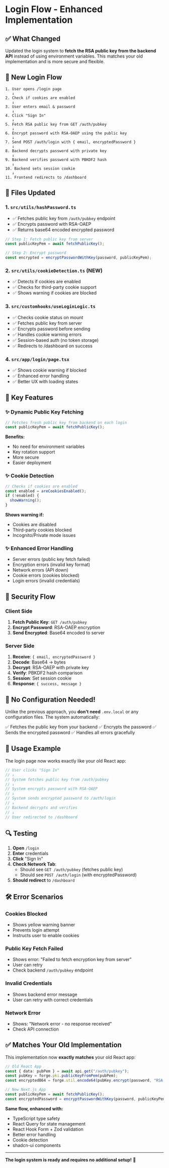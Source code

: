 # Login Flow - Enhanced Implementation

## ✅ What Changed

Updated the login system to **fetch the RSA public key from the backend API** instead of using environment variables. This matches your old implementation and is more secure and flexible.

## 🔄 New Login Flow

```
1. User opens /login page
   ↓
2. Check if cookies are enabled
   ↓
3. User enters email & password
   ↓
4. Click "Sign In"
   ↓
5. Fetch RSA public key from GET /auth/pubkey
   ↓
6. Encrypt password with RSA-OAEP using the public key
   ↓
7. Send POST /auth/login with { email, encryptedPassword }
   ↓
8. Backend decrypts password with private key
   ↓
9. Backend verifies password with PBKDF2 hash
   ↓
10. Backend sets session cookie
   ↓
11. Frontend redirects to /dashboard
```

## 📁 Files Updated

### 1. **`src/utils/hashPassword.ts`**
- ✅ Fetches public key from `/auth/pubkey` endpoint
- ✅ Encrypts password with RSA-OAEP
- ✅ Returns base64 encoded encrypted password

```typescript
// Step 1: Fetch public key from server
const publicKeyPem = await fetchPublicKey();

// Step 2: Encrypt password
const encrypted = encryptPasswordWithKey(password, publicKeyPem);
```

### 2. **`src/utils/cookieDetection.ts`** (NEW)
- ✅ Detects if cookies are enabled
- ✅ Checks for third-party cookie support
- ✅ Shows warning if cookies are blocked

### 3. **`src/customhooks/useLoginLogic.ts`**
- ✅ Checks cookie status on mount
- ✅ Fetches public key from server
- ✅ Encrypts password before sending
- ✅ Handles cookie warning errors
- ✅ Session-based auth (no token storage)
- ✅ Redirects to /dashboard on success

### 4. **`src/app/login/page.tsx`**
- ✅ Shows cookie warning if blocked
- ✅ Enhanced error handling
- ✅ Better UX with loading states

## 🎯 Key Features

### ✨ Dynamic Public Key Fetching
```typescript
// Fetches fresh public key from backend on each login
const publicKeyPem = await fetchPublicKey();
```

**Benefits:**
- No need for environment variables
- Key rotation support
- More secure
- Easier deployment

### ✨ Cookie Detection
```typescript
// Checks if cookies are enabled
const enabled = areCookiesEnabled();
if (!enabled) {
  showWarning();
}
```

**Shows warning if:**
- Cookies are disabled
- Third-party cookies blocked
- Incognito/Private mode issues

### ✨ Enhanced Error Handling
- Server errors (public key fetch failed)
- Encryption errors (invalid key format)
- Network errors (API down)
- Cookie errors (cookies blocked)
- Login errors (invalid credentials)

## 🔐 Security Flow

### Client Side
1. **Fetch Public Key**: `GET /auth/pubkey`
2. **Encrypt Password**: RSA-OAEP encryption
3. **Send Encrypted**: Base64 encoded to server

### Server Side
1. **Receive**: `{ email, encryptedPassword }`
2. **Decode**: Base64 → bytes
3. **Decrypt**: RSA-OAEP with private key
4. **Verify**: PBKDF2 hash comparison
5. **Session**: Set session cookie
6. **Response**: `{ success, message }`

## 🚀 No Configuration Needed!

Unlike the previous approach, you **don't need** `.env.local` or any configuration files. The system automatically:

✅ Fetches the public key from your backend
✅ Encrypts the password
✅ Sends the encrypted password
✅ Handles all errors gracefully

## 📝 Usage Example

The login page now works exactly like your old React app:

```typescript
// User clicks "Sign In"
// ↓
// System fetches public key from /auth/pubkey
// ↓
// System encrypts password with RSA-OAEP
// ↓
// System sends encrypted password to /auth/login
// ↓
// Backend decrypts and verifies
// ↓
// User redirected to /dashboard
```

## 🔍 Testing

1. **Open** `/login`
2. **Enter** credentials
3. **Click** "Sign In"
4. **Check Network Tab**:
   - Should see `GET /auth/pubkey` (fetches public key)
   - Should see `POST /auth/login` (with encryptedPassword)
5. **Should redirect** to `/dashboard`

## 🛠️ Error Scenarios

### Cookies Blocked
- Shows yellow warning banner
- Prevents login attempt
- Instructs user to enable cookies

### Public Key Fetch Failed
- Shows error: "Failed to fetch encryption key from server"
- User can retry
- Check backend `/auth/pubkey` endpoint

### Invalid Credentials
- Shows backend error message
- User can retry with correct credentials

### Network Error
- Shows: "Network error - no response received"
- Check API connection

## ✅ Matches Your Old Implementation

This implementation now **exactly matches** your old React app:

```typescript
// Old React App
const { data: pubPem } = await api.get("/auth/pubkey");
const pubKey = forge.pki.publicKeyFromPem(pubPem);
const encryptedB64 = forge.util.encode64(pubKey.encrypt(password, "RSA-OAEP"));

// New Next.js App
const publicKeyPem = await fetchPublicKey();
const encryptedPassword = encryptPasswordWithKey(password, publicKeyPem);
```

**Same flow, enhanced with:**
- TypeScript type safety
- React Query for state management
- React Hook Form + Zod validation
- Better error handling
- Cookie detection
- shadcn-ui components

---

**The login system is ready and requires no additional setup!** 🎉

